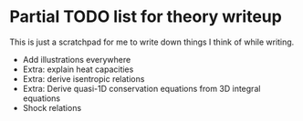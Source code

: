 # Partial TODO list for theory writeup

This is just a scratchpad for me to write down things I think of while writing.

- Add illustrations everywhere
- Extra: explain heat capacities
- Extra: derive isentropic relations
- Extra: Derive quasi-1D conservation equations from 3D integral equations
- Shock relations
